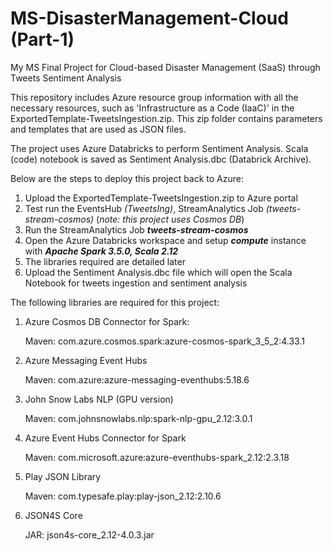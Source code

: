 # MS-DisasterManagement-Cloud (Part-1)
My MS Final Project for Cloud-based Disaster Management (SaaS) through Tweets Sentiment Analysis

This repository includes Azure resource group information with all the necessary resources, such as 'Infrastructure as a Code (IaaC)' in the ExportedTemplate-TweetsIngestion.zip.
This zip folder contains parameters and templates that are used as JSON files.

The project uses Azure Databricks to perform Sentiment Analysis.
Scala (code) notebook is saved as Sentiment Analysis.dbc (Databrick Archive).

Below are the steps to deploy this project back to Azure:

1. Upload the ExportedTemplate-TweetsIngestion.zip to Azure portal
2. Test run the EventsHub _(TweetsIng)_, StreamAnalytics Job _(tweets-stream-cosmos)_ (_note: this project uses Cosmos DB_)
3. Run the StreamAnalytics Job **_tweets-stream-cosmos_**
4. Open the Azure Databricks workspace and setup _**compute**_ instance with _**Apache Spark 3.5.0, Scala 2.12**_
5. The libraries required are detailed later
6. Upload the Sentiment Analysis.dbc file which will open the Scala Notebook for tweets ingestion and sentiment analysis  

The following libraries are required for this project:

1. Azure Cosmos DB Connector for Spark: 

    Maven: com.azure.cosmos.spark:azure-cosmos-spark_3_5_2:4.33.1
2. Azure Messaging Event Hubs

    Maven: com.azure:azure-messaging-eventhubs:5.18.6
3. John Snow Labs NLP (GPU version)

    Maven: com.johnsnowlabs.nlp:spark-nlp-gpu_2.12:3.0.1
4. Azure Event Hubs Connector for Spark

    Maven: com.microsoft.azure:azure-eventhubs-spark_2.12:2.3.18
5. Play JSON Library

    Maven: com.typesafe.play:play-json_2.12:2.10.6
6. JSON4S Core

    JAR: json4s-core_2.12-4.0.3.jar


